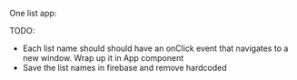 One list app:

TODO:

- Each list name should should have an onClick event that navigates to a new window. Wrap up it in App component
- Save the list names in firebase and remove hardcoded